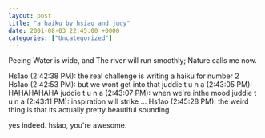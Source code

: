 ```yaml
---
layout: post
title: "a haiku by hsiao and judy"
date: 2001-08-03 22:45:00 +0000
categories: ["Uncategorized"]
---
```


Peeing
    Water is wide, and
The river will run smoothly;
         Nature calls me now.

Hs1ao (2:42:38 PM): the real challenge is writing a haiku for number 2
Hs1ao (2:42:53 PM): but we wont get into that
juddie t u n a (2:43:05 PM): HAHAHAHAHA
juddie t u n a (2:43:07 PM): when we're inthe mood
juddie t u n a (2:43:11 PM): inspiration will strike
...
Hs1ao (2:45:28 PM): the weird thing is that its actually pretty beautiful sounding

yes indeed. hsiao, you're awesome.